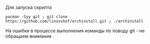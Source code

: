 Для запуска скрипта

```pacman -Syy git ; git clone https://github.com/linuxshef/archinstall.git ; ./archinstall```

На ошибки в процессе выполнения команды по поводу git - не обращаем внимания .
